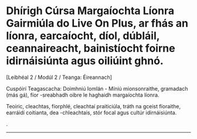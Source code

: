 # Dhírigh Cúrsa Margaíochta Líonra Gairmiúla do Live On Plus, ar fhás an líonra, earcaíocht, díol, dúbláil, ceannaireacht, bainistíocht foirne idirnáisiúnta agus oiliúint ghnó.


[Leibhéal 2 / Modúl 2 / Teanga: Éireannach]

Cuspóirí Teagascacha: Doimhniú Iomlán - Míniú mionsonraithe, gramadach (más gá), fíor -sreabhadh oibre le haghaidh margaíochta líonra.

Teoiric, cleachtas, fíorphlé, cleachtaí praiticiúla, tráth na gceist fíoraithe, earráidí coitianta, dea -chleachtais, stór focal agus cultúr idirnáisiúnta.


.

---